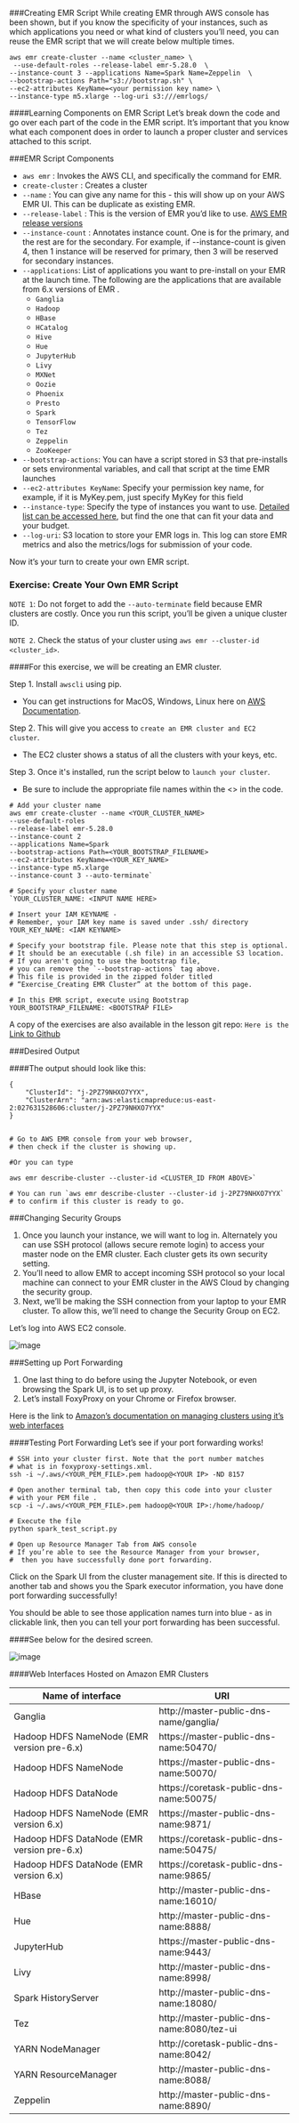 ###Creating EMR Script
While creating EMR through AWS console has been shown, but if you know the specificity of your instances, such as which applications you need or what kind of clusters you’ll need, you can reuse the EMR script that we will create below multiple times.

```text
aws emr create-cluster --name <cluster_name> \
 --use-default-roles --release-label emr-5.28.0  \
--instance-count 3 --applications Name=Spark Name=Zeppelin  \
--bootstrap-actions Path="s3://bootstrap.sh" \
--ec2-attributes KeyName=<your permission key name> \
--instance-type m5.xlarge --log-uri s3:///emrlogs/
```

####Learning Components on EMR Script
Let’s break down the code and go over each part of the code in the EMR script. It’s important that you know what each component does in order to launch a proper cluster and services attached to this script.

###EMR Script Components
* ```aws emr``` : Invokes the AWS CLI, and specifically the command for EMR.
* ```create-cluster``` : Creates a cluster
* ```--name``` : You can give any name for this - this will show up on your AWS EMR UI. This can be duplicate as existing EMR.
* ```--release-label``` : This is the version of EMR you’d like to use. [AWS EMR release versions](https://docs.aws.amazon.com/emr/latest/ReleaseGuide/emr-release-components.html)
* ```--instance-count``` : Annotates instance count. One is for the primary, and the rest are for the secondary. For example, if --instance-count is given 4, then 1 instance will be reserved for primary, then 3 will be reserved for secondary instances.
* ```--applications```: List of applications you want to pre-install on your EMR at the launch time. The following are the applications that are available from 6.x versions of EMR .
   * ```Ganglia```
   * ```Hadoop``` 
   * ```HBase``` 
   * ```HCatalog```
   * ```Hive```
   * ```Hue``` 
   * ```JupyterHub```
   * ```Livy```
   * ```MXNet```
   * ```Oozie```
   * ```Phoenix```
   * ```Presto```
   * ```Spark```
   * ```TensorFlow```
   * ```Tez```
   * ```Zeppelin```
   * ```ZooKeeper```
* ```--bootstrap-actions```: You can have a script stored in S3 that pre-installs or sets environmental variables, and call that script at the time EMR launches
* ```--ec2-attributes KeyName```: Specify your permission key name, for example, if it is MyKey.pem, just specify MyKey for this field
* ```--instance-type```: Specify the type of instances you want to use. [Detailed list can be accessed here](https://docs.aws.amazon.com/emr/latest/ManagementGuide/emr-supported-instance-types.html), but find the one that can fit your data and your budget.
* ```--log-uri```: S3 location to store your EMR logs in. This log can store EMR metrics and also the metrics/logs for submission of your code.

Now it’s your turn to create your own EMR script.

### Exercise: Create Your Own EMR Script

```NOTE 1```: Do not forget to add the ```--auto-terminate``` field because EMR clusters are costly. Once you run this script, you’ll be given a unique cluster ID.

```NOTE 2```. Check the status of your cluster using ```aws emr --cluster-id <cluster_id>```.

####For this exercise, we will be creating an EMR cluster.

Step 1. Install ```awscli``` using pip.
* You can get instructions for MacOS, Windows, Linux here on [AWS Documentation](https://docs.aws.amazon.com/cli/latest/userguide/cli-chap-install.html).

Step 2. This will give you access to ```create an EMR cluster and EC2 cluster```.
* The EC2 cluster shows a status of all the clusters with your keys, etc.

Step 3. Once it's installed, run the script below to ```launch your cluster```.
* Be sure to include the appropriate file names within the <> in the code.

```text
# Add your cluster name
aws emr create-cluster --name <YOUR_CLUSTER_NAME> 
--use-default-roles  
--release-label emr-5.28.0
--instance-count 2 
--applications Name=Spark  
--bootstrap-actions Path=<YOUR_BOOTSTRAP_FILENAME> 
--ec2-attributes KeyName=<YOUR_KEY_NAME>
--instance-type m5.xlarge 
--instance-count 3 --auto-terminate`

# Specify your cluster name 
`YOUR_CLUSTER_NAME: <INPUT NAME HERE>

# Insert your IAM KEYNAME - 
# Remember, your IAM key name is saved under .ssh/ directory
YOUR_KEY_NAME: <IAM KEYNAME>

# Specify your bootstrap file. Please note that this step is optional. 
# It should be an executable (.sh file) in an accessible S3 location. 
# If you aren't going to use the bootstrap file, 
# you can remove the `--bootstrap-actions` tag above.
# This file is provided in the zipped folder titled
# “Exercise_Creating EMR Cluster” at the bottom of this page.

# In this EMR script, execute using Bootstrap
YOUR_BOOTSTRAP_FILENAME: <BOOTSTRAP FILE>   
```

A copy of the exercises are also available in the lesson git repo: ```Here is the``` [Link to Github](https://github.com/udacity/nd027-c3-data-lakes-with-spark/tree/master/Setting_Spark_Cluster_In_AWS/exercises/starter)

###Desired Output

####The output should look like this:

```text
{
    "ClusterId": "j-2PZ79NHXO7YYX",
    "ClusterArn": "arn:aws:elasticmapreduce:us-east-2:027631528606:cluster/j-2PZ79NHXO7YYX"
}


# Go to AWS EMR console from your web browser, 
# then check if the cluster is showing up.

#Or you can type

aws emr describe-cluster --cluster-id <CLUSTER_ID FROM ABOVE>`

# You can run `aws emr describe-cluster --cluster-id j-2PZ79NHXO7YYX`
# to confirm if this cluster is ready to go.
```

###Changing Security Groups
1. Once you launch your instance, we will want to log in. Alternately you can use SSH protocol (allows secure remote login) to access your master node on the EMR cluster. Each cluster gets its own security setting.
2. You’ll need to allow EMR to accept incoming SSH protocol so your local machine can connect to your EMR cluster in the AWS Cloud by changing the security group.
3. Next, we’ll be making the SSH connection from your laptop to your EMR cluster. To allow this, we’ll need to change the Security Group on EC2.


Let’s log into AWS EC2 console.

![image](/Users/sampatbudankayala/PycharmProjects/Data_engineering/04_Setting_Up_Spark_Cluster_AWS/documents/topic_docs/security_group_ec2_console.png)

###Setting up Port Forwarding
1. One last thing to do before using the Jupyter Notebook, or even browsing the Spark UI, is to set up proxy.
2. Let’s install FoxyProxy on your Chrome or Firefox browser.

Here is the link to [Amazon’s documentation on managing clusters using it’s web interfaces](https://docs.aws.amazon.com/emr/latest/ManagementGuide/emr-connect-master-node-proxy.html)

####Testing Port Forwarding
Let’s see if your port forwarding works!

```shell script
# SSH into your cluster first. Note that the port number matches 
# what is in foxyproxy-settings.xml.
ssh -i ~/.aws/<YOUR_PEM_FILE>.pem hadoop@<YOUR IP> -ND 8157

# Open another terminal tab, then copy this code into your cluster 
# with your PEM file .
scp -i ~/.aws/<YOUR_PEM_FILE>.pem hadoop@<YOUR IP>:/home/hadoop/

# Execute the file
python spark_test_script.py

# Open up Resource Manager Tab from AWS console
# If you’re able to see the Resource Manager from your browser,
#  then you have successfully done port forwarding.
```
Click on the Spark UI from the cluster management site. If this is directed to another tab and shows you the Spark executor information, you have done port forwarding successfully!

You should be able to see those application names turn into blue - as in clickable link, then you can tell your port forwarding has been successful.

####See below for the desired screen.

![image](/Users/sampatbudankayala/PycharmProjects/Data_engineering/04_Setting_Up_Spark_Cluster_AWS/documents/topic_docs/Resource_Manager_Dashboard.png)


####Web Interfaces Hosted on Amazon EMR Clusters

| **Name of interface**                        | **URI**                                     |
|--------------------------------------------|-------------------------------------------|
| Ganglia                                    | http://master-public-dns-name/ganglia/    |
| Hadoop HDFS NameNode (EMR version pre-6.x) | https://master-public-dns-name:50470/     |
| Hadoop HDFS NameNode                       | https://master-public-dns-name:50070/     |
| Hadoop HDFS DataNode                       | https://coretask-public-dns-name:50075/   |
| Hadoop HDFS NameNode (EMR version 6.x)     | https://master-public-dns-name:9871/      |
| Hadoop HDFS DataNode (EMR version pre-6.x) | https://coretask-public-dns-name:50475/   |
| Hadoop HDFS DataNode (EMR version 6.x)     | https://coretask-public-dns-name:9865/    |
| HBase                                      | http://master-public-dns-name:16010/      |
| Hue                                        | http://master-public-dns-name:8888/       |
| JupyterHub                                 | https://master-public-dns-name:9443/      |
| Livy                                       | http://master-public-dns-name:8998/       |
| Spark HistoryServer                        | http://master-public-dns-name:18080/      |
| Tez                                        | http://master-public-dns-name:8080/tez-ui |
| YARN NodeManager                           | http://coretask-public-dns-name:8042/     |
| YARN ResourceManager                       | http://master-public-dns-name:8088/       |
| Zeppelin                                   | http://master-public-dns-name:8890/       |




